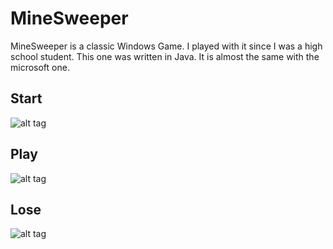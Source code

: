 MineSweeper
===========

MineSweeper is a classic Windows Game. I played with it since I was a high school student. 
This one was written in Java. It is almost the same with the microsoft one.

Start
----------
![alt tag](https://github.com/yuany90/MineSweeper/blob/master/Capture.PNG?raw=true)

Play
----------
![alt tag](https://github.com/yuany90/MineSweeper/blob/master/Capture2.PNG?raw=true)

Lose
----------
![alt tag](https://github.com/yuany90/MineSweeper/blob/master/Capture3.PNG?raw=true)

